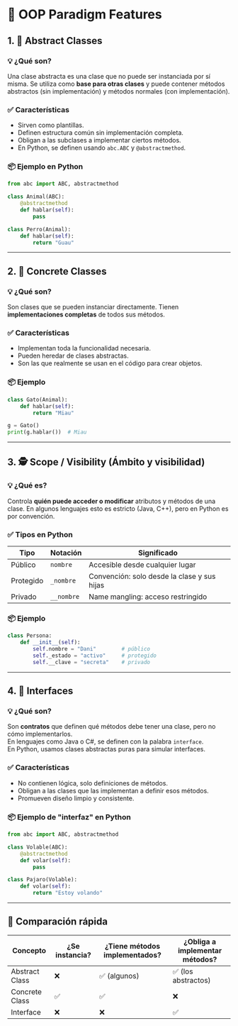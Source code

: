 # 🧱 OOP Paradigm Features

## 1. 🧩 Abstract Classes

### 💡 ¿Qué son?
Una clase abstracta es una clase que no puede ser instanciada por sí misma. Se utiliza como **base para otras clases** y puede contener métodos abstractos (sin implementación) y métodos normales (con implementación).

### ✅ Características
- Sirven como plantillas.
- Definen estructura común sin implementación completa.
- Obligan a las subclases a implementar ciertos métodos.
- En Python, se definen usando `abc.ABC` y `@abstractmethod`.

### 📦 Ejemplo en Python
```python
from abc import ABC, abstractmethod

class Animal(ABC):
    @abstractmethod
    def hablar(self):
        pass

class Perro(Animal):
    def hablar(self):
        return "Guau"
```

---

## 2. 🧱 Concrete Classes

### 💡 ¿Qué son?
Son clases que se pueden instanciar directamente. Tienen **implementaciones completas** de todos sus métodos.

### ✅ Características
- Implementan toda la funcionalidad necesaria.
- Pueden heredar de clases abstractas.
- Son las que realmente se usan en el código para crear objetos.

### 📦 Ejemplo
```python
class Gato(Animal):
    def hablar(self):
        return "Miau"

g = Gato()
print(g.hablar())  # Miau
```

---

## 3. 🕵️ Scope / Visibility (Ámbito y visibilidad)

### 💡 ¿Qué es?
Controla **quién puede acceder o modificar** atributos y métodos de una clase. En algunos lenguajes esto es estricto (Java, C++), pero en Python es por convención.

### ✅ Tipos en Python

| Tipo        | Notación       | Significado                              |
|-------------|----------------|------------------------------------------|
| Público     | `nombre`       | Accesible desde cualquier lugar          |
| Protegido   | `_nombre`      | Convención: solo desde la clase y sus hijas |
| Privado     | `__nombre`     | Name mangling: acceso restringido        |

### 📦 Ejemplo
```python
class Persona:
    def __init__(self):
        self.nombre = "Dani"        # público
        self._estado = "activo"     # protegido
        self.__clave = "secreta"    # privado
```

---

## 4. 🧮 Interfaces

### 💡 ¿Qué son?
Son **contratos** que definen qué métodos debe tener una clase, pero no cómo implementarlos.  
En lenguajes como Java o C#, se definen con la palabra `interface`.  
En Python, usamos clases abstractas puras para simular interfaces.

### ✅ Características
- No contienen lógica, solo definiciones de métodos.
- Obligan a las clases que las implementan a definir esos métodos.
- Promueven diseño limpio y consistente.

### 📦 Ejemplo de "interfaz" en Python
```python
from abc import ABC, abstractmethod

class Volable(ABC):
    @abstractmethod
    def volar(self):
        pass

class Pajaro(Volable):
    def volar(self):
        return "Estoy volando"
```

---

## 🧩 Comparación rápida

| Concepto         | ¿Se instancia? | ¿Tiene métodos implementados? | ¿Obliga a implementar métodos? |
|------------------|----------------|-------------------------------|---------------------------------|
| Abstract Class   | ❌             | ✅ (algunos)                  | ✅ (los abstractos)             |
| Concrete Class   | ✅             | ✅                            | ❌                              |
| Interface        | ❌             | ❌                            | ✅                              |

